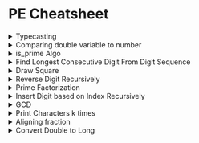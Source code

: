 # PE Cheatsheet

<details>

<summary>Typecasting</summary>

```c
cs1010_print_double((double)mcneal*100.0/(double)total);
```



</details>

<details>

<summary>Comparing double variable to number</summary>

<pre class="language-c"><code class="lang-c">while (fabs(fx) >= 0.000000001) {
    double fpx = fp(a, b, c, x);
<strong>    x = fx/fpx;
</strong>    fx = f(a, b, c, d, x);
}
</code></pre>

</details>

<details>

<summary>is_prime Algo</summary>

```c
bool is_prime(long n)
{
    if (n < 2){
        return false;
    }
    for (int i = 2; i * i <= n; i += 1) {
        if (n % i == 0) {
            return false;
        }
    }
    return true;
}
```

</details>

<details>

<summary>Find Longest Consecutive Digit From Digit Sequence</summary>

<pre class="language-c"><code class="lang-c">long longest_count = 1 ;
long longest_digit;
long current_count = 0;
long current_digit = n % 10;

do {
// Increase the counter if we see the same digit.
// Otherwise reset counter to 1.
    if (n % 10 == current_digit) {
<strong>        current_count += 1;
</strong>    } else {
        current_count = 1;
    }
    // Checks if we find a longer (or equally long)
    // consecutive sequence. Update longest_digit
    // and longest_count if so.
    if (current_count > longest_count) {
        longest_digit = current_digit;
        longest_count = current_count;
    } else if (current_count == longest_count) {
        if (current_digit &#x3C; longest_digit) {
            longest_digit = current_digit;
        }
    }
    
    // Update the current digit to the last digit of n
    // and shorten n by one digit.
    current_digit = n % 10;
    n = n / 10;
} while (n > 0);
return longest_digit;
}
</code></pre>



</details>

<details>

<summary>Draw Square</summary>

![](<.gitbook/assets/image (9).png>)

```c
void print_line(long width) {
    for (long i = 0; i < width; i+=1) {
        cs1010_print_string("#");
    }
}

void print_border(long width) {
    cs1010_print_string("#");
    for (long i = 0; i < width 2; i+=1) {
        cs1010_print_string(" ");
    }
    cs1010_print_string("#");
}

void print_square(long row, long width) {
    if (width == 1) {
        cs1010_print_string("#");
    } else if (row == 0 || row == width 1) {
        print_line(width);
    } else if (row == 1 || row == width 2) {
        print_border(width);
    } else {
        cs1010_print_string("# ");
        print_square(row 2, width 4);
        cs1010_print_string(" #");
    }
}

int main()
{
    long width = cs1010_read_long();
    for (long row = 0; row < width; row += 1) {
    print_square(row, width);
    cs1010_println_string("");
    }
}


```

</details>

<details>

<summary>Reverse Digit Recursively</summary>

```c
long num_of_digits(long n){
  if (n < 10){
    return 1;
  }
  return 1 + num_of_digits(n / 10);
}

long pow10(long k){
  if (k == 0){
    return 1;
  }
  return 10 * pow10(k - 1);
}

long reverse(long n, long digits){
  if (digits == 1){
    return n;
  }
  return (n % 10) * pow10(digits - 1) + reverse(n / 10, digits - 1);
}

long output = reverse(n, num_of_digits(n));
```

Reasoning:

* Assume by wishful thinking that the rest of the digits are reversed already
* To reverse the last digit (add it to the front):
  * Obtain the last digit (n%10)
  * Multiply last digit with num of digits (pow10 function)
  * Add last digit to the reversed digits

</details>

<details>

<summary>Prime Factorization</summary>

```c
long curr = n;
if (is_prime(curr)) {
  print(curr, 1);
    return;
}
for (long factor = 2; factor <= sqrt(curr) && curr != 1; factor += 1) { // <changed here
  if (is_prime(factor)) {
    long count = 0;
      while (curr % factor == 0) {
        curr = curr / factor;
          count += 1;
      }
    if (count != 0) {
      print(factor, count);
    }
    if (is_prime(curr) && curr != 1) {
      print(curr, 1);
        return;
    }
  }
}
```

* Rationale:
  * if number is prime --> don't need check for factors --> just output
  * Check for prime factors up till sqrt(curr) only or if curr is already == 1

</details>

<details>

<summary>Insert Digit based on Index Recursively</summary>

```c
long insert(long N, long d, long k){
  if (k == 1){
    return N * 10 + d;
  }
  return insert(N / 10, d, k - 1) * 10 + (N % 10);
}

#In Main to deal with negative numbers
  if (N >= 0){
   answer = insert(N, d, k);
  }
  else {
    answer = -insert(-N, d, k);
  }
```

* Base case
  * When the index to insert is 1 --> the number is \* 10 and added with the insertion number
* Solving sub-problem
  * insert the shorter number (number / 10) with index (k-1)

</details>

<details>

<summary>GCD</summary>

```c
void gcd(long a, long b){
  while (b != 0){
    long temp = b;
    b = a % b;
    a = temp;
  }
  return a;
}

```

* Euclidean Algorithm
* Let's find the GCD of `48` and `18` using the Euclidean Algorithm:
  1. `a = 48`, `b = 18`
  2. `b != 0`, so calculate the remainder: `r = 48 % 18 = 12`
  3. Update `a` and `b`: `a = 18`, `b = 12`
  4. Repeat the process: `r = 18 % 12 = 6`
  5. Update `a` and `b`: `a = 12`, `b = 6`
  6. Repeat the process: `r = 12 % 6 = 0`
  7. Now, `b = 0`, so the GCD is the last non-zero remainder, which is `6`.

</details>

<details>

<summary>Print Characters k times</summary>

* Useful for drawing patterns

```c
void print_k_times(long times, char c) {
    for (long i = 0; i < times; i++) {
        putchar(c);
    }
}
```

</details>

<details>

<summary>Aligning fraction</summary>

```c
long ilen;
if (whole == 0) {
  ilen = 0;
} else {
  ilen = count_digits(whole);
}
long nlen = count_digits(numerator);
long dlen = count_digits(denominator);
print_k_times(ilen + (dlen nlen)/2, ' ');
cs1010_println_long(numerator);
if (whole != 0) {

  cs1010_print_long(whole);
}
print_k_times(dlen, ' ');
cs1010_println_string("");
print_k_times(ilen, ' ');
cs1010_println_long(denominator);
```

![](.gitbook/assets/image.png)

</details>

<details>

<summary>Convert Double to Long</summary>

```c
long numerator = (long)(round(num * 10));
```

</details>
